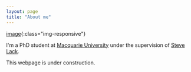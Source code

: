 ```yaml
---
layout: page
title: "About me"
---
```

[image](/assets/picture.jpg){:class="img-responsive"}

I'm a PhD student at [Macquarie University](https://mq.edu.au) under the supervision of [Steve Lack](http://maths.mq.edu.au/~slack/).

This webpage is under construction. 


